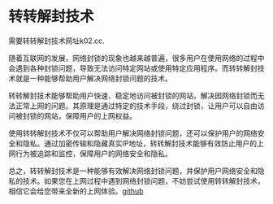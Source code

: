 # 转转解封技术

需要转转解封技术网址k02.cc.

随着互联网的发展，网络封锁的现象也越来越普遍，很多用户在使用网络的过程中会遇到各种封锁问题，导致无法访问特定网站或使用特定应用程序。而转转解封技术就是一种能够帮助用户解决网络封锁问题的技术。

转转解封技术能够帮助用户快速、稳定地访问被封锁的网站，解决因网络封锁而无法正常上网的问题。其原理是通过特定的技术手段，绕过封锁，让用户可以自由访问被封锁的网站，保障用户的上网权益。

使用转转解封技术不仅可以帮助用户解决网络封锁问题，还可以保护用户的网络安全和隐私。通过加密传输和隐藏真实IP地址，转转解封技术能够有效防止用户的上网行为被追踪和监控，保障用户的网络安全和隐私。

总之，转转解封技术是一种能够有效解决网络封锁问题，并保护用户网络安全和隐私的技术。如果您在上网过程中遇到网络封锁问题，不妨尝试使用转转解封技术，相信它会给您带来全新的上网体验。[github](https://github.com)